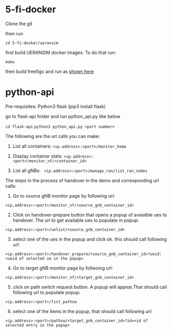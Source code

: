 # 5-fi-docker
Clone the git

then run

`cd 5-fi-docker/ueransim`

first build UERANSIM docker images. To do that run:

`make`

then build free5gc and run as [shown here](https://github.com/manoj1919/5-fi-docker/tree/master/free5gc-compose#readme)

# python-api
Pre-requisites:
Python3
flask (pip3 install flask)

go to flask-api folder and run python_api.py like below

`cd flask-api`
`python3 python_api.py <port number>`

The following are the url calls you can make:
 
 1. List all containers:
 `<ip.address>:<port>/monitor_home`
 
 2. Display container stats:
 `<ip.address>:<port>/monitor_nf/<container_id>`
 
 3. List all gNBs:
` <ip.address>:<port>/manage_ran/list_ran_nodes`
  
The steps in the process of handover in the demo and corresponding url calls:
  
  1. Go to source gNB monitor page by following url:

 `<ip.address>:<port>/monitor_nf/<source_gnb_container_id>`
 
 2. Click on handover-prepare button that opens a popup of avaialble ues to handover. The url to get available ues to populate in popup:
  
 `<ip.address>:<port>/uelist/<source_gnb_container_id>`
 
 3. select one of the ues in the popup and click ok. this should call following url:
 
 `<ip.address>:<port>/handover_prepare/<source_gnb_container_id>?ueid: <ueid of selected ue in the popup>`
 
 4. Go to target gNB monitor page by follwoing url:
 
 `<ip.address>:<port>/monitor_nf/<target_gnb_container_id>`
 
 5. click on path switch request button. A popup will appear.That should call following url to populate popup:
 
 `<ip.address>:<port>/list_pathsw`
 
 6. select one of the items in the popup, that should call following url:
 
 `<ip.address>:<port>/pathsw/<target_gnb_container_id>?id=<id of selected entry in the popup>`
  
